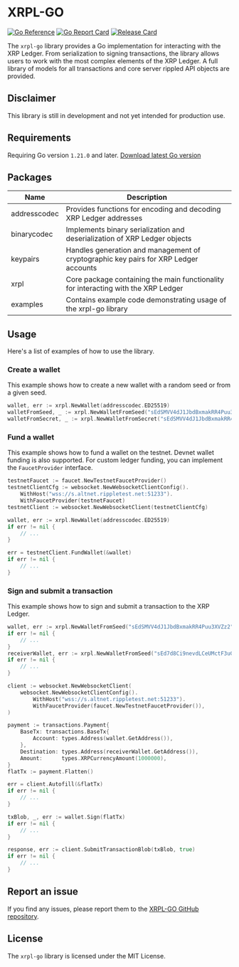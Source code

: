 # XRPL-GO

[![Go Reference](https://pkg.go.dev/badge/github.com/Peersyst/xrpl-go.svg)](https://pkg.go.dev/github.com/Peersyst/xrpl-go)
[![Go Report Card](https://goreportcard.com/badge/github.com/Peersyst/xrpl-go)](https://goreportcard.com/report/github.com/Peersyst/xrpl-go)
[![Release Card](https://img.shields.io/github/v/release/Peersyst/xrpl-go?include_prereleases)](https://github.com/Peersyst/xrpl-go/releases)


The `xrpl-go` library provides a Go implementation for interacting with the XRP Ledger. From serialization to signing transactions, the library allows users to work with the most
complex elements of the XRP Ledger. A full library of models for all transactions and core server rippled API objects are provided.

## Disclaimer
This library is still in development and not yet intended for production use.

## Requirements

Requiring Go version `1.21.0` and later.
[Download latest Go version](https://go.dev/dl/)

## Packages

| Name | Description |
|---------|-------------|
| addresscodec | Provides functions for encoding and decoding XRP Ledger addresses |
| binarycodec | Implements binary serialization and deserialization of XRP Ledger objects |
| keypairs | Handles generation and management of cryptographic key pairs for XRP Ledger accounts |
| xrpl | Core package containing the main functionality for interacting with the XRP Ledger |
| examples | Contains example code demonstrating usage of the xrpl-go library |

## Usage

Here's a list of examples of how to use the library.

### Create a wallet
This example shows how to create a new wallet with a random seed or from a given seed.

```go
wallet, err := xrpl.NewWallet(addresscodec.ED25519)
walletFromSeed, _ := xrpl.NewWalletFromSeed("sEdSMVV4dJ1JbdBxmakRR4Puu3XVZz2", "")
walletFromSecret, _ := xrpl.NewWalletFromSecret("sEdSMVV4dJ1JbdBxmakRR4Puu3XVZz2")
```

### Fund a wallet
This example shows how to fund a wallet on the testnet. Devnet wallet funding is also supported. For custom ledger funding, you can implement the `FaucetProvider` interface.
```go
testnetFaucet := faucet.NewTestnetFaucetProvider()
testnetClientCfg := websocket.NewWebsocketClientConfig().
    WithHost("wss://s.altnet.rippletest.net:51233").
    WithFaucetProvider(testnetFaucet)
testnetClient := websocket.NewWebsocketClient(testnetClientCfg)

wallet, err := xrpl.NewWallet(addresscodec.ED25519)
if err != nil {
    // ...
}

err = testnetClient.FundWallet(&wallet)
if err != nil {
    // ...
}
``` 

### Sign and submit a transaction

This example shows how to sign and submit a transaction to the XRP Ledger.
```go
wallet, err := xrpl.NewWalletFromSeed("sEdSMVV4dJ1JbdBxmakRR4Puu3XVZz2", "")
if err != nil {
    // ...
}
receiverWallet, err := xrpl.NewWalletFromSeed("sEd7d8Ci9nevdLCeUMctF3uGXp9WQqJ", "")
if err != nil {
    // ...
}

client := websocket.NewWebsocketClient(
    websocket.NewWebsocketClientConfig().
        WithHost("wss://s.altnet.rippletest.net:51233").
        WithFaucetProvider(faucet.NewTestnetFaucetProvider()),
)

payment := transactions.Payment{
    BaseTx: transactions.BaseTx{
        Account: types.Address(wallet.GetAddress()),
    },
    Destination: types.Address(receiverWallet.GetAddress()),
    Amount:      types.XRPCurrencyAmount(1000000),
}
flatTx := payment.Flatten()

err = client.Autofill(&flatTx)
if err != nil {
    // ...
}

txBlob, _, err := wallet.Sign(flatTx)
if err != nil {
    // ...
}

response, err := client.SubmitTransactionBlob(txBlob, true)
if err != nil {
    // ...
}
```

## Report an issue

If you find any issues, please report them to the [XRPL-GO GitHub repository](https://github.com/Peersyst/xrpl-go/issues). 

## License
The `xrpl-go` library is licensed under the MIT License.
